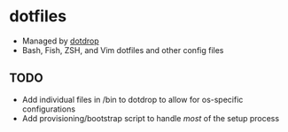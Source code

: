 # dotfiles

- Managed by [dotdrop](https://github.com/deadc0de6/dotdrop)
- Bash, Fish, ZSH, and Vim dotfiles and other config files

## TODO

- Add individual files in /bin to dotdrop to allow for os-specific configurations
- Add provisioning/bootstrap script to handle *most* of the setup process
